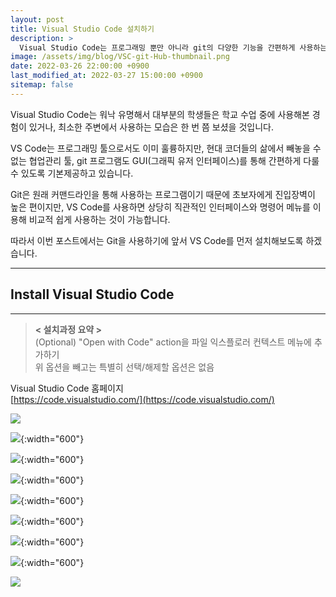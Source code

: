 ```yaml
---
layout: post
title: Visual Studio Code 설치하기
description: >
  Visual Studio Code는 프로그래밍 뿐만 아니라 git의 다양한 기능을 간편하게 사용하는 데에도 좋은 툴입니다.
image: /assets/img/blog/VSC-git-Hub-thumbnail.png
date: 2022-03-26 22:00:00 +0900
last_modified_at: 2022-03-27 15:00:00 +0900
sitemap: false
---
```


Visual Studio Code는 워낙 유명해서 대부분의 학생들은 학교 수업 중에 사용해본 경험이 있거나, 최소한 주변에서 사용하는 모습은 한 번 쯤 보셨을 것입니다.

VS Code는 프로그래밍 툴으로서도 이미 훌륭하지만, 현대 코더들의 삶에서 빼놓을 수 없는 협업관리 툴, git 프로그램도 GUI(그래픽 유저 인터페이스)를 통해 간편하게 다룰 수 있도록 기본제공하고 있습니다.

Git은 원래 커맨드라인을 통해 사용하는 프로그램이기 때문에 초보자에게 진입장벽이 높은 편이지만, VS Code를 사용하면 상당히 직관적인 인터페이스와 명령어 메뉴를 이용해 비교적 쉽게 사용하는 것이 가능합니다.

따라서 이번 포스트에서는 Git을 사용하기에 앞서 VS Code를 먼저 설치해보도록 하겠습니다.

---
## Install Visual Studio Code
---

> __< 설치과정 요약 >__  
  (Optional) "Open with Code" action을 파일 익스플로러 컨텍스트 메뉴에 추가하기  
  위 옵션을 빼고는 특별히 선택/해제할 옵션은 없음

Visual Studio Code 홈페이지  
[https://code.visualstudio.com/](https://code.visualstudio.com/)

![](/assets/img/blog/2022-03-26-how-to-install-visual-studio-code-01.jpg)

![](/assets/img/blog/2022-03-26-how-to-install-visual-studio-code-02.jpg){:width="600"}

![](/assets/img/blog/2022-03-26-how-to-install-visual-studio-code-03.jpg){:width="600"}

![](/assets/img/blog/2022-03-26-how-to-install-visual-studio-code-04.jpg){:width="600"}

![](/assets/img/blog/2022-03-26-how-to-install-visual-studio-code-05.jpg){:width="600"}

![](/assets/img/blog/2022-03-26-how-to-install-visual-studio-code-06.jpg){:width="600"}

![](/assets/img/blog/2022-03-26-how-to-install-visual-studio-code-07.jpg){:width="600"}

![](/assets/img/blog/2022-03-26-how-to-install-visual-studio-code-08.jpg){:width="600"}

![](/assets/img/blog/2022-03-26-how-to-install-visual-studio-code-09.jpg)
